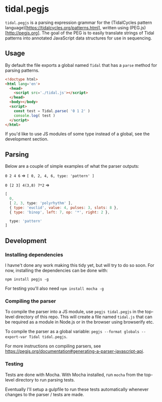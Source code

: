 # tidal.pegjs

`tidal.pegjs` is a parsing expression grammar for the (TidalCycles pattern language)[https://tidalcycles.org/patterns.html], written using (PEG.js)[http://pegjs.org]. The goal of the PEG is to easily translate strings of Tidal patterns into annotated JavaScript data structures for use in sequencing.

## Usage
By default the file exports a global named `Tidal` that has a `parse` method for parsing patterns.

```html
<!doctype html>
<html lang='en'>
  <head>
    <script src='./tidal.js'></script>
  </head>
  <body></body>
  <script>
    const test = Tidal.parse( '0 1 2' )
    console.log( test )
  </script>
</html>
```

If you'd like to use JS modules of some type instead of a global, see the development section.

## Parsing
Below are a couple of simple examples of what the parser outputs:

`0 2 4 6` => `[ 0, 2, 4, 6, type: 'pattern' ]`

`0 [2 3] 4(3,8) 7*2` =>

```js
[ 
  0,
  [ 2, 3, type: 'polyrhythm' ],
  { type: 'euclid', value: 4, pulses: 3, slots: 8 },
  { type: 'binop', left: 7, op: '*', right: 2 },

  type: 'pattern' 
]
```

## Development

### Installing dependencies
I havne't done any work making this tidy yet, but will try to do so soon. For now, installing the dependencies can be done with:

```
npm install pegjs -g
```

For testing you'll also need `npm install mocha -g`

### Compiling the parser

To compile the parser into a JS module, use `pegjs tidal.pegjs` in the top-level directory of this repo. This will create a file named `tidal.js` that can be required as a module in Node.js or in the browser using browserify etc.

To compile the parser as a global variable: `pegjs --format globals --export-var Tidal tidal.pegjs`.

For more instructions on compiling parsers, see https://pegjs.org/documentation#generating-a-parser-javascript-api.

### Testing

Tests are done with Mocha. With Mocha installed, run `mocha` from the top-level directory to run parsing tests.

Eventually I'll setup a gulpfile to run these tests automatically whenever changes to the parser / tests are made.
